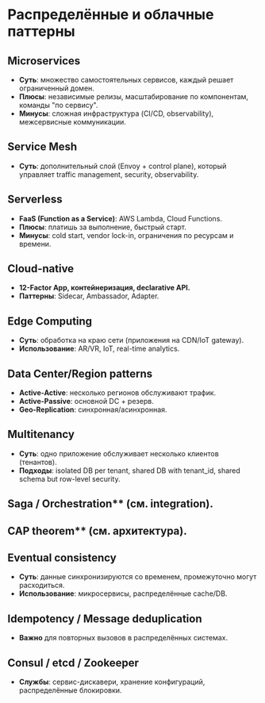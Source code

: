 # Распределённые и облачные паттерны

## Microservices
- **Суть**: множество самостоятельных сервисов, каждый решает ограниченный домен.
- **Плюсы**: независимые релизы, масштабирование по компонентам, команды "по сервису".
- **Минусы**: сложная инфраструктура (CI/CD, observability), межсервисные коммуникации.

## Service Mesh
- **Суть**: дополнительный слой (Envoy + control plane), который управляет traffic management, security, observability.

## Serverless
- **FaaS (Function as a Service)**: AWS Lambda, Cloud Functions.
- **Плюсы**: платишь за выполнение, быстрый старт.
- **Минусы**: cold start, vendor lock-in, ограничения по ресурсам и времени.

## Cloud-native
- **12-Factor App, контейнеризация, declarative API.**
- **Паттерны**: Sidecar, Ambassador, Adapter.

## Edge Computing
- **Суть**: обработка на краю сети (приложения на CDN/IoT gateway).
- **Использование**: AR/VR, IoT, real-time analytics.

## Data Center/Region patterns
- **Active-Active**: несколько регионов обслуживают трафик.
- **Active-Passive**: основной DC + резерв.
- **Geo-Replication**: синхронная/асинхронная.

## Multitenancy
- **Суть**: одно приложение обслуживает несколько клиентов (тенантов).
- **Подходы**: isolated DB per tenant, shared DB with tenant_id, shared schema but row-level security.

## Saga / Orchestration** (см. integration).

## CAP theorem** (см. архитектура).

## Eventual consistency
- **Суть**: данные синхронизируются со временем, промежуточно могут расходиться.
- **Использование**: микросервисы, распределённые cache/DB.

## Idempotency / Message deduplication
- **Важно** для повторных вызовов в распределённых системах.

## Consul / etcd / Zookeeper
- **Службы**: сервис-дискавери, хранение конфигураций, распределённые блокировки.
